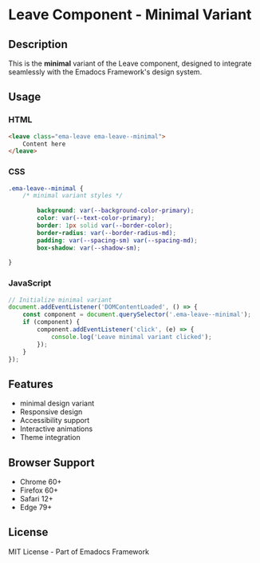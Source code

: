 # Leave Component - Minimal Variant

## Description
This is the **minimal** variant of the Leave component, designed to integrate seamlessly with the Emadocs Framework's design system.

## Usage

### HTML
```html
<leave class="ema-leave ema-leave--minimal">
    Content here
</leave>
```

### CSS
```css
.ema-leave--minimal {
    /* minimal variant styles */
    
        background: var(--background-color-primary);
        color: var(--text-color-primary);
        border: 1px solid var(--border-color);
        border-radius: var(--border-radius-md);
        padding: var(--spacing-sm) var(--spacing-md);
        box-shadow: var(--shadow-sm);
    
}
```

### JavaScript
```javascript
// Initialize minimal variant
document.addEventListener('DOMContentLoaded', () => {
    const component = document.querySelector('.ema-leave--minimal');
    if (component) {
        component.addEventListener('click', (e) => {
            console.log('Leave minimal variant clicked');
        });
    }
});
```

## Features
- minimal design variant
- Responsive design
- Accessibility support
- Interactive animations
- Theme integration

## Browser Support
- Chrome 60+
- Firefox 60+
- Safari 12+
- Edge 79+

## License
MIT License - Part of Emadocs Framework
